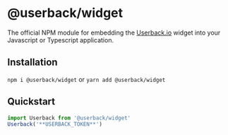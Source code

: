 # @userback/widget
The official NPM module for embedding the [Userback.io](https://userback.io) widget into your Javascript or Typescript application.

## Installation
`npm i @userback/widget` or `yarn add @userback/widget`

## Quickstart

``` javascript
import Userback from '@userback/widget'
Userback('**USERBACK_TOKEN**')
```

